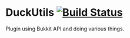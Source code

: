 DuckUtils [![Build Status](https://travis-ci.org/Algent/DuckUtils.png?branch=master)](https://travis-ci.org/Algent/DuckUtils)
===========

Plugin using Bukkit API and doing various things.
